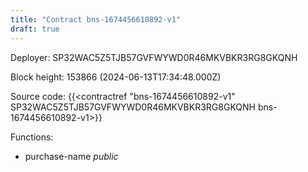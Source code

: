 ```yaml
---
title: "Contract bns-1674456610892-v1"
draft: true
---
```

Deployer: SP32WAC5Z5TJB57GVFWYWD0R46MKVBKR3RG8GKQNH


 



Block height: 153866 (2024-06-13T17:34:48.000Z)

Source code: {{<contractref "bns-1674456610892-v1" SP32WAC5Z5TJB57GVFWYWD0R46MKVBKR3RG8GKQNH bns-1674456610892-v1>}}

Functions:

* purchase-name _public_
